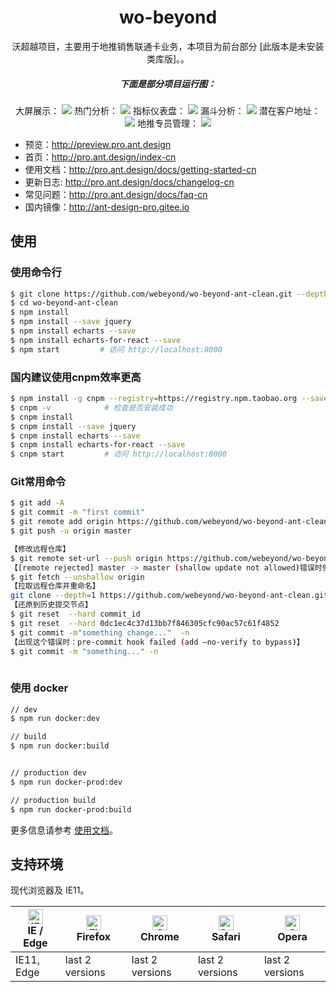 
<h1 align="center">wo-beyond</h1>

<div align="center">

沃超越项目，主要用于地推销售联通卡业务，本项目为前台部分      [此版本是未安装类库版]。。

<h5 align="center">下面是部分项目运行图：</h5>

大屏展示：
![](https://images.gitee.com/uploads/images/2018/1021/160619_0b25eddd_1326542.jpeg)
热门分析：
![](https://images.gitee.com/uploads/images/2018/1021/160723_5d45d0a1_1326542.jpeg)
指标仪表盘：
![](https://images.gitee.com/uploads/images/2018/1021/160821_880cc7b0_1326542.jpeg)
漏斗分析：
![](https://images.gitee.com/uploads/images/2018/1021/160908_c861a425_1326542.jpeg)
潜在客户地址：
![](https://images.gitee.com/uploads/images/2018/1021/160943_84d9ec89_1326542.jpeg)
地推专员管理：
![](https://images.gitee.com/uploads/images/2018/1021/161056_6521a4d5_1326542.jpeg)

</div>

- 预览：http://preview.pro.ant.design
- 首页：http://pro.ant.design/index-cn
- 使用文档：http://pro.ant.design/docs/getting-started-cn
- 更新日志: http://pro.ant.design/docs/changelog-cn
- 常见问题：http://pro.ant.design/docs/faq-cn
- 国内镜像：http://ant-design-pro.gitee.io



## 使用

### 使用命令行
```bash
$ git clone https://github.com/webeyond/wo-beyond-ant-clean.git --depth=1
$ cd wo-beyond-ant-clean
$ npm install
$ npm install --save jquery
$ npm install echarts --save
$ npm install echarts-for-react --save
$ npm start         # 访问 http://localhost:8000
```


### 国内建议使用cnpm效率更高
```bash
$ npm install -g cnpm --registry=https://registry.npm.taobao.org --save
$ cnpm -v            # 检查是否安装成功
$ cnpm install
$ cnpm install --save jquery
$ cnpm install echarts --save
$ cnpm install echarts-for-react --save
$ cnpm start         # 访问 http://localhost:8000
```


### Git常用命令
```bash
$ git add -A
$ git commit -m "first commit"
$ git remote add origin https://github.com/webeyond/wo-beyond-ant-clean.git
$ git push -u origin master

【修改远程仓库】
$ git remote set-url --push origin https://github.com/webeyond/wo-beyond-ant-clean.git  
【[remote rejected] master -> master (shallow update not allowed)错误时使用】
$ git fetch --unshallow origin  
【拉取远程仓库并重命名】
git clone --depth=1 https://github.com/webeyond/wo-beyond-ant-clean.git my-project
【还原到历史提交节点】
$ git reset  --hard commit_id  
$ git reset  --hard 0dc1ec4c37d13bb7f846305cfc90ac57c61f4852  
$ git commit -m"something change..."  -n 
【出现这个错误时：pre-commit hook failed (add –no-verify to bypass)】 
$ git commit -m "something..." -n
 
```

### 使用 docker

```bash
// dev 
$ npm run docker:dev

// build 
$ npm run docker:build


// production dev 
$ npm run docker-prod:dev

// production build 
$ npm run docker-prod:build
```

更多信息请参考 [使用文档](http://pro.ant.design/docs/getting-started)。

## 支持环境

现代浏览器及 IE11。

| [<img src="https://raw.githubusercontent.com/alrra/browser-logos/master/src/edge/edge_48x48.png" alt="IE / Edge" width="24px" height="24px" />](http://godban.github.io/browsers-support-badges/)</br>IE / Edge | [<img src="https://raw.githubusercontent.com/alrra/browser-logos/master/src/firefox/firefox_48x48.png" alt="Firefox" width="24px" height="24px" />](http://godban.github.io/browsers-support-badges/)</br>Firefox | [<img src="https://raw.githubusercontent.com/alrra/browser-logos/master/src/chrome/chrome_48x48.png" alt="Chrome" width="24px" height="24px" />](http://godban.github.io/browsers-support-badges/)</br>Chrome | [<img src="https://raw.githubusercontent.com/alrra/browser-logos/master/src/safari/safari_48x48.png" alt="Safari" width="24px" height="24px" />](http://godban.github.io/browsers-support-badges/)</br>Safari | [<img src="https://raw.githubusercontent.com/alrra/browser-logos/master/src/opera/opera_48x48.png" alt="Opera" width="24px" height="24px" />](http://godban.github.io/browsers-support-badges/)</br>Opera |
| --------- | --------- | --------- | --------- | --------- |
| IE11, Edge| last 2 versions| last 2 versions| last 2 versions| last 2 versions


